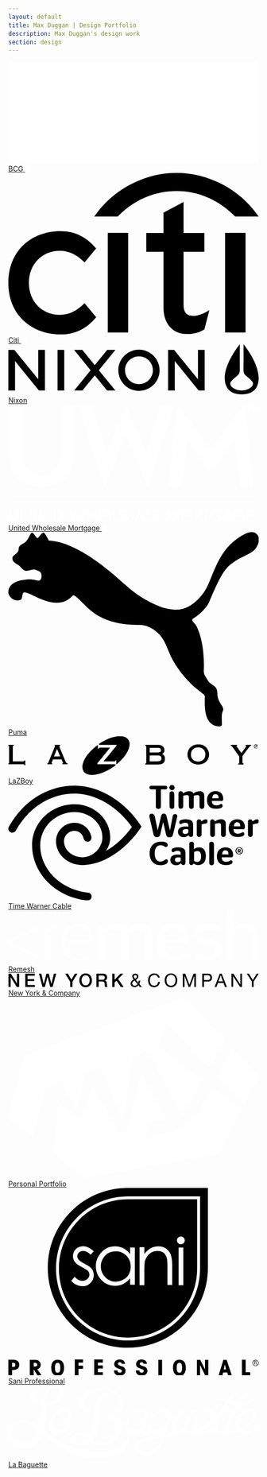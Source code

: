 ```yaml
---
layout: default
title: Max Duggan | Design Portfolio
description: Max Duggan's design work
section: design
---
```

<div class="tile double">
	<a href="/bcg" style="background-image: url(../bcg/bcg-thumb.jpg); background-position-y: top;">
		<img class="tile-logo" src="/bcg/bcg-logo.png" alt="BCG Logo">
		<span class="title">BCG</span>
		<img class="lock" src="/images/lock.svg" alt="This project is locked">
	</a>
</div><!-- End Tile -->

<div class="tile">
	<a href="/citi" style="background-image: url(../citi/citi-thumb.jpg);">
		<svg xmlns="http://www.w3.org/2000/svg" viewBox="0 0 296 191"><path class="tile-logo" d="M90.1 154l-0.5 0.5c-8.5 8.7-18.4 13.3-28.6 13.3 -21.2 0-36.7-15.9-36.7-37.9C24.3 108 39.8 92 61 92c10.2 0 20.1 4.6 28.6 13.3l0.5 0.5 13.7-16.5 -0.4-0.4c-11.4-13.4-25-20-41.8-20 -16.8 0-32.2 5.7-43.3 15.9C6.4 95.9 0 111.5 0 129.9c0 18.5 6.4 34.1 18.4 45.1C29.5 185.3 44.9 191 61.7 191c16.8 0 30.4-6.5 41.8-20l0.4-0.4L90.1 154zM117.6 188.7h24.1V70.9h-24.1V188.7zM236.3 163.1c-6.4 3.9-12.4 5.9-17.8 5.9 -7.8 0-11.3-4.1-11.3-13.3V93.2h24.6V71h-24.6V34.3L183.5 47v24h-20.4v22.2h20.4v66.5c0 18.1 10.7 30.5 26.8 30.8 10.9 0.2 17.4-3 21.4-5.4l0.2-0.2 5.8-22.7L236.3 163.1 236.3 163.1zM256.3 188.7h24.2V70.9h-24.2V188.7zM294.9 50c-22.1-31.3-58.8-50-96.1-50 -37.3 0-74 18.7-96.1 50l-1.1 1.6h27.8l0.3-0.3c18.9-19.5 43.7-29.9 69.1-29.9 25.4 0 50.1 10.3 69.1 29.9l0.3 0.3H296L294.9 50 294.9 50z"/></svg>
		<span class="title" lang="en">Citi</span>
		<img class="lock" src="/images/lock.svg" alt="This project is locked">
	</a>
</div><!-- End Tile -->

<div class="tile">
	<a href="/nixon" style="background-image: url(../nixon/nixon-thumb.jpg);">
		<svg xmlns="http://www.w3.org/2000/svg" viewBox="0 0 325 65"><path class="tile-logo" d="M128.3 7.3l-16.1 19.8L96.1 7.3H85.4l21.4 26.4L85.5 60h10.6l16.1-19.7 16 19.7H139l-21.5-26.3 21.5-26.4H128.3zM63.9 60h8.7V7.3h-8.7V60zM38.9 45.4L7.8 7.3 0 7.3V60l8.7 0V21.8l31 38.2h7.8V7.3h-8.7V45.4zM246.3 45.4L215.2 7.3l-7.8 0V60l8.7 0V21.8l31 38.2h7.8V7.3h-8.7V45.4zM169.6 7c-14.8 0-26.8 12-26.8 26.7 0 14.7 12 26.7 26.8 26.7 14.8 0 26.8-12 26.8-26.7C196.4 19 184.3 7 169.6 7zM169.6 51.7c-10 0-18.1-8.1-18.1-18 0-9.9 8.1-18 18.1-18 10 0 18.1 8.1 18.1 18C187.7 43.6 179.6 51.7 169.6 51.7zM305.4 0c0 5.1 0 26.4-0.1 33.3 0 3.8 1.2 5.7 3.3 7.5 4.2 3.5 6.3 5.2 8.1 7.6 3.8 5.1-4.2 11.5-13.8 11.5 -9.5 0-17.6-6.4-13.8-11.5 1.8-2.4 3.9-4.1 8.1-7.6 2.1-1.7 3.3-3.7 3.3-7.5 -0.1-7 0-28.2 0-33.3 0 0-29 34.9-16.4 56.4 3.2 5.1 9.5 8.6 18.9 8.6 9.4 0 15.7-3.5 18.9-8.6C334.4 34.9 305.4 0 305.4 0"/></svg>
		<span class="title">Nixon</span>
	</a>
</div><!-- End Tile -->

<div class="tile">
	<a href="/uwm" style="background-image: url(../uwm/uwm-thumb.jpg);">
		<svg xmlns="http://www.w3.org/2000/svg" width="1102" height="519" viewBox="0 0 1102 519"><title>  1 Atoms&#x2F;UWM Logo</title><desc>  Created with Sketch.</desc><g fill="none"><g fill="#FFF"><path d="M11 462.3L11 495.6C11 500 11.5 503.2 12.5 505.1 13.5 507.1 15.1 508.6 17.3 509.8 19.6 511 21.9 511.6 24.3 511.6 26.5 511.6 28.6 511.1 30.6 510.1 32.6 509.1 34 508 35 506.8 35.9 505.5 36.5 504.1 36.9 502.6 37.3 501 37.5 498.6 37.5 495.4L37.5 462.3 43.5 462.3 43.5 496.7C43.5 500.2 43.1 503.1 42.4 505.3 41.7 507.4 40.4 509.5 38.5 511.3 36.6 513.2 34.5 514.7 32 515.7 29.6 516.7 27 517.2 24.3 517.2 20.9 517.2 17.7 516.4 14.7 514.8 11.7 513.2 9.4 511 7.6 508.4 5.9 505.7 5 501.8 5 496.6L5 462.3 11 462.3ZM54.5 460L96.6 504.1 96.6 462.3 102.6 462.3 102.6 518.7 60.5 474.7 60.5 516.2 54.5 516.2 54.5 460ZM113.8 516.2L113.8 462.3 119.9 462.3 119.9 516.2 113.8 516.2ZM157.7 462.3L157.7 467.9 144.6 467.9 144.6 516.2 138.6 516.2 138.6 467.9 125.5 467.9 125.5 462.3 157.7 462.3ZM191.4 462.3L191.4 467.9 169.4 467.9 169.4 483.9 190.7 483.9 190.7 489.5 169.4 489.5 169.4 510.7 191.4 510.7 191.4 516.2 163.4 516.2 163.4 462.3 191.4 462.3ZM304.4 459.5L321.8 502.7 336 462.3 342.5 462.3 321.8 519 304.4 475.6 286.9 519 266.2 462.3 272.7 462.3 286.9 502.7 304.4 459.5ZM354.1 462.3L354.1 484.2 381.7 484.2 381.7 462.3 387.7 462.3 387.7 516.2 381.7 516.2 381.7 489.8 354.1 489.8 354.1 516.2 348.1 516.2 348.1 462.3 354.1 462.3ZM466.5 462.3L466.5 510.7 481.3 510.7 481.3 516.2 460.4 516.2 460.4 462.3 466.5 462.3ZM514.9 462.3L514.9 467.9 492.9 467.9 492.9 483.9 514.2 483.9 514.2 489.5 492.9 489.5 492.9 510.7 514.9 510.7 514.9 516.2 486.9 516.2 486.9 462.3 514.9 462.3ZM547 472.8C545.8 470.7 544.5 469.2 543 468.3 541.6 467.4 539.8 466.9 537.8 466.9 535.1 466.9 533 467.7 531.3 469.4 529.6 471 528.7 473 528.7 475.3 528.7 477.1 529.4 478.7 530.8 480 532.3 481.3 534 482.3 536 483.3 538 484.2 539.8 484.9 541.4 485.6 543 486.3 544.9 487.3 547.1 488.6 549.2 490 550.8 491.6 552 493.6 553.1 495.6 553.7 497.9 553.7 500.5 553.7 503.5 553 506.2 551.5 508.8 550 511.4 548 513.4 545.3 514.9 542.7 516.4 539.8 517.2 536.7 517.2 532.5 517.2 528.9 515.9 525.8 513.4 522.8 510.9 520.8 507.5 519.9 503.2L525.8 501.6C526.3 504.5 527.5 506.9 529.5 508.8 531.5 510.7 533.8 511.6 536.6 511.6 539.6 511.6 542.2 510.6 544.4 508.5 546.6 506.5 547.7 504 547.7 501.1 547.7 498.5 546.9 496.4 545.2 494.7 543.5 493.1 540.5 491.4 536 489.6 531.6 487.9 528.3 485.9 526 483.7 523.8 481.5 522.7 478.6 522.7 475.1 522.7 471.1 524.2 467.8 527.2 465.2 530.1 462.6 533.7 461.3 537.8 461.3 540.9 461.3 543.6 462.1 545.9 463.5 548.3 464.9 550.2 467 551.8 469.7L547 472.8ZM616.5 462.3L616.5 510.7 631.4 510.7 631.4 516.2 610.5 516.2 610.5 462.3 616.5 462.3ZM664.9 462.3L664.9 467.9 642.9 467.9 642.9 483.9 664.3 483.9 664.3 489.5 642.9 489.5 642.9 510.7 664.9 510.7 664.9 516.2 636.9 516.2 636.9 462.3 664.9 462.3ZM704.2 459.2L723.8 504.5 743.5 459.2 754.4 516.2 748.3 516.2 741.3 479.7 741.2 479.7 723.8 518.5 706.5 479.7 706.3 479.7 699.4 516.2 693.2 516.2 704.2 459.2ZM886.9 462.3L886.9 467.9 873.7 467.9 873.7 516.2 867.7 516.2 867.7 467.9 854.7 467.9 854.7 462.3 886.9 462.3ZM933.1 477.1C930.8 473.9 928.2 471.3 925.1 469.6 922.1 467.8 918.5 466.9 914.6 466.9 910.7 466.9 907 468 903.6 470 900.2 472.1 897.5 474.8 895.5 478.3 893.5 481.7 892.6 485.5 892.6 489.5 892.6 493.5 893.6 497.2 895.7 500.6 897.8 504.1 900.6 506.8 903.9 508.7 907.3 510.6 910.7 511.6 914.2 511.6 917.4 511.6 920.5 510.9 923.5 509.4 926.4 507.9 928.8 505.9 930.7 503.3 932.5 500.7 933.4 497.9 933.4 494.7L917.4 494.7 917.4 489.1 939.8 489.1 939.8 492.2C939.8 495.7 939.3 499 938.1 502 936.9 505 935 507.7 932.6 509.9 930.1 512.2 927.3 514 924.1 515.3 921 516.5 917.7 517.2 914.3 517.2 909.4 517.2 904.8 515.9 900.5 513.5 896.2 511 892.8 507.6 890.3 503.3 887.8 498.9 886.5 494.3 886.5 489.4 886.5 484.4 887.8 479.7 890.4 475.4 892.9 471 896.4 467.6 900.7 465.1 905.1 462.6 909.7 461.3 914.7 461.3 919.4 461.3 923.6 462.4 927.4 464.4 931.2 466.4 934.6 469.2 937.5 473L933.1 477.1ZM1036.2 477.1C1033.9 473.9 1031.3 471.3 1028.2 469.6 1025.2 467.8 1021.7 466.9 1017.7 466.9 1013.8 466.9 1010.1 468 1006.7 470 1003.3 472.1 1000.6 474.8 998.6 478.3 996.6 481.7 995.7 485.5 995.7 489.5 995.7 493.5 996.7 497.2 998.8 500.6 1001 504.1 1003.7 506.8 1007 508.7 1010.4 510.6 1013.8 511.6 1017.3 511.6 1020.5 511.6 1023.6 510.9 1026.6 509.4 1029.5 507.9 1031.9 505.9 1033.8 503.3 1035.6 500.7 1036.5 497.9 1036.5 494.7L1020.5 494.7 1020.5 489.1 1043 489.1 1043 492.2C1043 495.7 1042.4 499 1041.2 502 1040 505 1038.1 507.7 1035.7 509.9 1033.2 512.2 1030.4 514 1027.2 515.3 1024.1 516.5 1020.8 517.2 1017.4 517.2 1012.5 517.2 1007.9 515.9 1003.6 513.5 999.3 511 995.9 507.6 993.4 503.3 990.9 498.9 989.6 494.3 989.6 489.4 989.6 484.4 990.9 479.7 993.5 475.4 996 471 999.5 467.6 1003.8 465.1 1008.2 462.6 1012.8 461.3 1017.8 461.3 1022.5 461.3 1026.7 462.4 1030.5 464.4 1034.3 466.4 1037.7 469.2 1040.6 473L1036.2 477.1ZM1079.2 462.3L1079.2 467.9 1057.2 467.9 1057.2 483.9 1078.6 483.9 1078.6 489.5 1057.2 489.5 1057.2 510.7 1079.2 510.7 1079.2 516.2 1051.2 516.2 1051.2 462.3 1079.2 462.3ZM396.1 489.3C396.1 484.4 397.3 479.7 399.8 475.5 402.3 471.2 405.8 467.7 410.1 465.2 414.4 462.6 419.1 461.3 424.2 461.3 429.2 461.3 433.9 462.6 438.2 465.1 442.5 467.5 446 471 448.5 475.3 451.1 479.6 452.3 484.3 452.3 489.3 452.3 494.3 451.1 498.9 448.6 503.2 446.1 507.5 442.7 510.9 438.3 513.4 434 515.9 429.3 517.2 424.2 517.2 419.2 517.2 414.5 515.9 410.2 513.5 405.8 511 402.4 507.6 399.9 503.2 397.3 498.9 396.1 494.3 396.1 489.3ZM424.1 466.9C420.1 466.9 416.4 468 413 470 409.6 472.1 407 474.8 405 478.2 403.1 481.6 402.1 485.3 402.1 489.3 402.1 493.2 403.1 496.9 405.1 500.4 407.1 503.8 409.8 506.5 413.2 508.6 416.6 510.6 420.3 511.6 424.2 511.6 428.2 511.6 431.9 510.6 435.3 508.5 438.8 506.5 441.5 503.7 443.4 500.3 445.4 496.9 446.3 493.2 446.3 489.3 446.3 485.3 445.3 481.5 443.3 478.1 441.4 474.6 438.7 471.9 435.3 469.9 431.8 467.9 428.1 466.9 424.1 466.9ZM211.5 462.3C216.5 462.3 220.8 463 224.3 464.5 227.9 466 230.9 468.1 233.3 470.6 235.7 473.2 237.4 476 238.6 479.2 239.7 482.4 240.3 485.9 240.3 489.5 240.3 494.1 239.2 498.4 237.1 502.4 235 506.4 231.9 509.7 227.7 512.3 223.5 514.9 218.1 516.2 211.5 516.2L200.1 516.2 200.1 462.3 211.5 462.3ZM211.9 510.7C215.2 510.7 218.2 510.2 220.8 509.2 223.5 508.2 225.9 506.8 227.9 504.8 230 502.8 231.5 500.5 232.6 497.8 233.7 495.1 234.3 492.2 234.3 489.3 234.3 485.4 233.4 481.8 231.7 478.6 229.9 475.5 227.5 472.9 224.2 470.9 221 468.9 216.7 467.9 211.2 467.9L206.2 467.9 206.2 510.7 211.9 510.7ZM580.7 459.7L605 516.2 598.3 516.2 591.9 500.9 568.9 500.9 562.4 516.2 555.8 516.2 580.7 459.7ZM571.3 495.4L589.6 495.4 580.5 473.7 571.3 495.4ZM758 489.3C758 484.4 759.2 479.7 761.7 475.5 764.2 471.2 767.7 467.7 772 465.2 776.3 462.6 781.1 461.3 786.1 461.3 791.1 461.3 795.8 462.6 800.1 465.1 804.4 467.5 807.8 471 810.4 475.3 813 479.6 814.2 484.3 814.2 489.3 814.2 494.3 813 498.9 810.5 503.2 808 507.5 804.6 510.9 800.2 513.4 795.9 515.9 791.2 517.2 786.1 517.2 781.1 517.2 776.4 515.9 772.1 513.5 767.7 511 764.3 507.6 761.8 503.2 759.2 498.9 758 494.3 758 489.3ZM786 466.9C782 466.9 778.3 468 774.9 470 771.5 472.1 768.9 474.8 766.9 478.2 765 481.6 764 485.3 764 489.3 764 493.2 765 496.9 767 500.4 769 503.8 771.7 506.5 775.1 508.6 778.5 510.6 782.2 511.6 786.1 511.6 790.1 511.6 793.8 510.6 797.2 508.5 800.7 506.5 803.4 503.7 805.3 500.3 807.3 496.9 808.2 493.2 808.2 489.3 808.2 485.3 807.2 481.5 805.2 478.1 803.3 474.6 800.6 471.9 797.2 469.9 793.8 467.9 790 466.9 786 466.9ZM830.6 462.3C843.5 462.3 849.9 467.2 849.9 477.2 849.9 481.3 848.7 484.7 846.3 487.4 843.9 490.1 840.6 491.7 836.4 492.1L853.5 516.2 846.2 516.2 829.9 492.6 828.3 492.6 828.3 516.2 822.3 516.2 822.3 462.3 830.6 462.3ZM828.3 487.3L831 487.3C835.2 487.3 838.5 486.5 840.6 484.9 842.8 483.3 843.9 480.9 843.9 477.6 843.9 474 842.8 471.5 840.7 470.1 838.6 468.6 835.5 467.9 831.5 467.9L828.3 467.9 828.3 487.3ZM965.4 459.7L989.7 516.2 983 516.2 976.6 500.9 953.6 500.9 947.1 516.2 940.5 516.2 965.4 459.7ZM956 495.4L974.3 495.4 965.3 473.7 956 495.4ZM5 409.7L5 406.2 1079.2 406.2 1079.2 409.7 5 409.7ZM5 6.1L62 6.1 62 213.3C62 245.3 69.4 269.3 84.2 285.4 99 301.5 117 309.6 146.5 309.6 175.8 309.6 193.7 301.5 208.5 285.4 223.3 269.3 230.7 245.3 230.7 213.3L230.7 6.1 288.5 6.1 288.5 218.6C288.5 266.6 276.3 302.6 252.1 326.4 227.8 350.3 195.3 362.2 146.5 362.2 97.6 362.2 65.3 350.3 41.2 326.6 17 302.8 5 266.8 5 218.6L5 6.1ZM310.4 6.1L367.4 6.1 431.6 214.8 518 6.1 607.7 215.2 669.8 6.1 727.3 6.1 616 365.9 517.5 135.6 421.2 365.9 310.4 6.1ZM998 151.2L888.9 300.1 786.6 151.2 762.3 361.3 705.2 361.3 745.9 0 888.9 201.4 1038.5 0 1079.2 361.3 1021.8 361.3 998 151.2ZM1077.9 3.9L1084.5 20.2 1091.3 3.9 1097 3.9 1097 26.9 1093.5 26.9 1093.5 7.4 1093.4 7.4 1085.5 26.9 1083.4 26.9 1075.8 7.4 1075.6 7.4 1075.6 26.9 1072.2 26.9 1072.2 3.9 1077.9 3.9ZM1067.9 3.9L1067.9 7.4 1060.4 7.4 1060.4 26.9 1056.9 26.9 1056.9 7.4 1049.4 7.4 1049.4 3.9 1067.9 3.9Z"/></g></g></svg>
		<span class="title">United Wholesale Mortgage</span>
		<img class="lock" src="/images/lock.svg" alt="This project is locked">
	</a>
</div><!-- End Tile -->

<div class="tile">
	<a href="/puma" style="background-image: url(../puma/puma-thumb.jpg); background-position-y: top;">
		<svg xmlns="http://www.w3.org/2000/svg" viewBox="0 0 283.5 220"><path class="tile-logo" d="M26.7 0.7c-1.7 0-3.4 6.7-6.8 10 -2.8 2.8-5.7 2.8-7.4 5.6 -1.1 1.1-0.6 3.3-1.1 5 -1.7 3.9-6.8 4.5-6.8 8.4 0 4.5 4 5.6 7.9 8.4 2.8 2.8 3.4 4.5 6.8 5.6 2.8 1.1 7.4-2.2 11.3-1.1 2.8 1.1 6.2 1.7 6.8 5 0.6 3.3 0 7.8-4 7.3 -1.1 0-6.8-2.2-14.2-1.1C10.8 54.8 1.2 57.6 0 67.1c-0.6 5.6 6.2 11.7 12.5 10 4.5-0.6 2.3-6.1 4.5-8.4C20.4 65.4 38 80 54.5 80c6.8 0 11.9-1.7 17.6-7.3 0.6-0.6 1.1-1.1 1.7-1.1 0.6 0 1.7 0.6 2.3 1.1 13.6 10.6 23.2 32.4 72.6 32.4 6.8 0 14.7 3.3 21 9.5 5.7 5 9.1 13.4 12.5 21.8 5.1 12.3 13.6 24.6 27.2 37.9 0.6 0.6 11.9 9.5 12.5 10 0 0 1.1 2.2 0.6 2.8 0 8.4-1.7 31.8 15.9 32.9 4.5 0 3.4-2.8 3.4-5 0-3.9-0.6-8.4 1.1-12.3 2.8-5.6-6.2-8.4-6.2-20.6 0-9.5-7.4-7.8-11.3-15.1 -2.3-3.9-4.5-6.1-4-11.2 1.1-28.5-6.2-46.9-9.6-51.3 -2.8-3.3-5.1-5-2.3-6.7 14.7-9.5 18.1-19 18.1-19 7.9-18.4 14.7-35.2 24.4-42.4 2.3-1.7 6.8-5 10.2-6.7 9.1-4.5 13.6-6.7 16.4-9.5 4-3.9 7.4-12.3 3.4-17.3 -5.1-6.1-13.6-1.1-17.6 1.1C237 20.2 233 48.1 223.9 64.3c-7.4 12.8-19.3 22.3-30.6 23.4 -7.9 0.6-17-1.1-25.5-5 -21.5-9.5-32.9-21.2-35.7-23.4 -5.7-4.5-49.9-48-86.2-49.7 0 0-4.5-8.9-5.7-8.9 -2.8-0.6-5.1 5.6-7.4 6.1C31.8 6.8 28.4 0.2 26.7 0.7"/></svg>
		<span class="title">Puma</span>
	</a>
</div><!-- End Tile -->

<div class="tile double">
	<a href="/lazboy" style="background-image: url(../lazboy/lazboy-thumb.jpg);">
	<svg xmlns="http://www.w3.org/2000/svg" viewBox="0 0 102 15.7"><path class="tile-logo" d="M100.3 4.1c0-0.4 0.3-0.8 0.8-0.8 0.4 0 0.8 0.3 0.8 0.8 0 0.4-0.3 0.8-0.8 0.8C100.6 4.8 100.3 4.5 100.3 4.1zM101 5c0.5 0 0.9-0.4 0.9-0.9 0-0.5-0.4-0.9-0.9-0.9 -0.5 0-0.9 0.4-0.9 0.9C100.1 4.6 100.5 5 101 5zM100.8 4.1h0.2l0.3 0.5h0.2l-0.3-0.5c0.2 0 0.3-0.1 0.3-0.3 0-0.2-0.1-0.3-0.4-0.3h-0.4v1.1h0.2V4.1zM100.8 4V3.7h0.2c0.1 0 0.2 0 0.2 0.2 0 0.2-0.1 0.2-0.3 0.2H100.8zM6.5 9.9c-0.1 0.2-0.2 0.3-0.3 0.3 0 0-4.2 0-4.4 0 0-0.2 0-6 0-6 0-0.2 0-0.2 0.3-0.3l0.1 0V3.5H2 0v0.4l0.1 0C0.3 3.9 0.3 4 0.3 4.2v6.6c0 0.2 0 0.2-0.3 0.3L0 11v0.4h6.2c0.2 0 0.2 0 0.3 0.3l0 0.1h0.4V9.8L6.5 9.9 6.5 9.9zM23.3 10.2L23.3 10.2c0 0-2.5-5.9-2.5-5.9C20.8 4 20.8 4 20.8 4c0-0.1 0-0.1 0.2-0.1l0.1 0V3.5h-0.1 -2.1v0.4l0.1 0C19 3.9 19 3.9 19 4c0 0 0 0.1-0.1 0.3l-2.5 6.1C16.2 10.9 16.2 11 16 11l-0.1 0v0.4h2V11l-0.1 0c-0.2 0-0.2-0.1-0.2-0.1 0-0.1 0-0.1 0.1-0.3 0 0 0.4-1 0.5-1.2 0.1 0 3.4 0 3.5 0 0 0.1 0.5 1.2 0.5 1.2 0.1 0.2 0.1 0.3 0.1 0.3 0 0 0 0.1-0.2 0.1l-0.1 0 0 0.4h2.1V11L24 11C23.7 10.9 23.7 10.9 23.3 10.2zM21.1 8.2c-0.3 0-2.2 0-2.5 0 0.1-0.2 1.1-2.7 1.2-3.1C20 5.5 21 7.9 21.1 8.2zM43.7 11.8L43.7 11.8c-0.2 0.2-0.5 0.4-0.8 0.6 -5 3.5-10.5 4.4-12.2 1.9 -1.7-2.5 0.9-7.3 5.8-10.8V5h0.4l0-0.1c0.1-0.2 0.2-0.3 0.3-0.3 0 0 3.8 0 4.2 0C41.2 5 36.3 11 36.3 11v0.4h7.1C43.6 11.4 43.6 11.5 43.7 11.8L43.7 11.8zM48.9 1.4c-1.7-2.5-7-1.7-12 1.7l0 0C37 3.4 37 3.5 37.2 3.5h6.9v0.3c0 0-5 6.1-5.3 6.4 0.4 0 4.5 0 4.5 0 0.2 0 0.3 0 0.3-0.3l0-0.1h0.4v1.7C48.3 8.1 50.5 3.7 48.9 1.4zM62.6 7.2c0.7-0.3 1-0.8 1-1.6 0-0.7-0.3-1.3-0.8-1.6 -0.5-0.4-1.1-0.5-2.2-0.5h-4.7 -0.1v0.4l0.1 0c0.2 0.1 0.3 0.1 0.3 0.3v6.6c0 0.1 0 0.2-0.3 0.3l-0.1 0v0.4h4.9c1.1 0 1.7-0.1 2.3-0.5 0.6-0.4 0.8-1 0.8-1.8C63.9 8.2 63.4 7.5 62.6 7.2zM57.6 7.8c0.2 0 3 0 3 0 1.3 0 1.8 0.3 1.8 1.2 0 0.8-0.5 1.2-1.8 1.2 0 0-2.8 0-3 0C57.6 10 57.6 8 57.6 7.8zM61.8 6.4c-0.3 0.2-0.6 0.2-1.2 0.2 0 0-2.8 0-3 0 0-0.2 0-1.8 0-1.9 0.2 0 3 0 3 0 0.7 0 1 0 1.2 0.2 0.2 0.1 0.4 0.4 0.4 0.8C62.2 6 62.1 6.3 61.8 6.4zM80.3 4.2L80.3 4.2c-0.8-0.6-1.7-0.9-2.8-0.9 -1.2 0-2.1 0.3-3 0.9 -0.9 0.7-1.5 2-1.5 3.2 0 1.3 0.6 2.4 1.5 3.2 0.8 0.6 1.7 0.9 2.9 0.9 1.2 0 2.1-0.3 2.9-0.9 1-0.8 1.5-2 1.5-3.2C81.8 6.2 81.2 5 80.3 4.2zM77.4 10.3c-1.8 0-3-1.1-3-2.9 0-1.7 1.2-2.9 2.9-2.9 1 0 1.7 0.3 2.3 0.9 0.5 0.5 0.7 1.2 0.7 2C80.3 9.1 79.1 10.3 77.4 10.3zM99 3.5h-2.3v0.4l0.1 0C97 3.9 97 3.9 97 3.9c0 0.1-0.1 0.2-0.2 0.4 0 0-1.4 2-1.8 2.5 -0.2-0.2-1.8-2.5-1.8-2.5C93 4.2 92.9 4.1 92.9 4c0-0.1 0-0.1 0.2-0.1l0.1 0V3.5h-2.5v0.4l0.1 0C91 3.9 91 3.9 91.6 4.7c0 0 2.3 3.2 2.5 3.5 0 0.1 0 2.6 0 2.6 0 0.2 0 0.2-0.3 0.3l-0.1 0v0.4h2.1V11l-0.1 0c-0.2-0.1-0.3-0.1-0.3-0.3 0 0 0-2.5 0-2.6 0-0.1 2.6-3.5 2.6-3.5 0.6-0.7 0.7-0.8 0.9-0.8l0.1 0V3.5H99z"/></svg>
		<span class="title">LaZBoy</span>
	</a>
</div>

<div class="tile">
	<a href="/twc" style="background-image: url(../twc/twc-thumb.jpg);">
	<svg viewBox="0 0 157 72.4"><path class="tile-logo" d="M0.3 26.2C8.9 10.7 24.1 0.4 41.5 0.4c16.2 0 32.4 10.5 42 25.7 -9.5 14.6-24.2 24.1-37 24.1 -9.2 0-16.6-6.7-16.6-14.9 0-6.4 5.2-11.6 11.6-11.6 5.3 0 9.7 3.9 10.6 8.9 0.2 1.4-0.7 2.6-2 2.9 -1.4 0.2-2.6-0.7-2.9-2 -0.5-2.7-2.9-4.8-5.7-4.8 -3.7 0-6.6 3-6.6 6.6 0 5.5 5.2 10 11.6 10 6.5 0 12.5-5.7 12.5-12.5 0-8.7-7.8-15.8-17.4-15.8 -11.9 0-21.6 9.3-21.6 20.8 0 15.3 13.1 27.9 30 29.7 1.4 0.1 2.4 1.4 2.2 2.7 -0.1 1.3-1.2 2.2-2.5 2.2 -0.1 0-0.2 0-0.3 0 -19.4-2-34.5-16.7-34.5-34.6 0-14.2 11.9-25.7 26.6-25.7 12.4 0 22.4 9.3 22.4 20.8 0 3.1-1 5.9-2.6 8.4 5.9-3.4 11.6-8.6 16.2-15C68.7 13.8 55 5.4 41.5 5.4 26 5.4 12.4 14.7 4.7 28.6c-0.7 1.2-2.2 1.6-3.4 1C0.5 29.1 0 28.3 0 27.4 0 27 0.1 26.6 0.3 26.2zM98.6 2.7c0.7 0 1.1-0.4 1.1-1.1v0c0-0.7-0.4-1.1-1.1-1.1h-9c-0.7 0-1.1 0.4-1.1 1.1v0c0 0.7 0.4 1.1 1.1 1.1h2.9v10.7c0 1.1 0.7 1.6 1.6 1.6h0c0.9 0 1.6-0.5 1.6-1.6V2.7H98.6zM104.3 1.6c0-0.9-0.7-1.6-1.6-1.6 -0.9 0-1.7 0.7-1.7 1.6 0 0.9 0.7 1.6 1.7 1.6C103.6 3.2 104.3 2.5 104.3 1.6zM104.1 6.1c0-1.5-0.5-2.1-1.5-2.1h-0.1c-1 0-1.4 0.5-1.4 1.5v8c0 1 0.6 1.5 1.5 1.5h0c0.9 0 1.5-0.5 1.5-1.5V6.1zM112 6.3c0.9 0 1.3 0.4 1.3 1.4v5.8c0 1 0.6 1.5 1.5 1.5h0c0.9 0 1.5-0.5 1.5-1.5V6.8c0.6-0.2 1.4-0.5 2.3-0.5 0.9 0 1.3 0.4 1.3 1.4v5.8c0 1 0.6 1.5 1.5 1.5h0c0.9 0 1.5-0.5 1.5-1.5V6.9c0-2.3-1.3-3-2.8-3 -1.4 0-2.9 0.5-4 1.4 -0.5-1.1-1.5-1.4-2.6-1.4 -1.5 0-2.9 0.6-3.9 1.3 -0.2-0.9-0.7-1.3-1.4-1.3h-0.1c-1 0-1.4 0.5-1.4 1.5v8c0 1 0.6 1.5 1.5 1.5h0c0.9 0 1.5-0.5 1.5-1.5V6.8C110.3 6.6 111.1 6.3 112 6.3zM133.4 10.1c1 0 1.4-0.5 1.4-1.4 0-2.8-1.5-4.9-4.9-4.9 -3 0-5.3 2.1-5.3 5.6 0 3.4 1.9 5.5 5.5 5.5 1.5 0 2.6-0.2 3.4-0.6 0.6-0.3 0.9-0.7 0.9-1.3v-0.1c0-0.7-0.4-1-0.9-1 -0.7 0-1.1 0.9-3 0.9 -1.7 0-2.7-0.6-2.9-2.8H133.4zM130 5.8c1.2 0 1.8 0.6 1.9 2.5h-4C128 6.3 128.9 5.8 130 5.8zM101.4 28.5L101.4 28.5l-2.2-9c-0.3-1.1-0.8-1.6-1.7-1.6h0c-0.9 0-1.4 0.5-1.7 1.6l-2.1 9h0l-1.9-9.1C91.4 18.5 90.8 18 90 18h-0.1c-1.2 0-1.7 0.9-1.4 2.1l2.5 10.7c0.3 1.4 1 1.9 2.1 1.9h0.1c1.1 0 1.8-0.5 2.1-1.8l1.8-7.7h0l1.8 7.7c0.3 1.4 1 1.9 2.2 1.9h0.1c1.1 0 1.8-0.5 2.1-1.8l2.6-11c0.2-1-0.2-1.8-1.3-1.8h-0.1c-0.7 0-1.2 0.4-1.4 1.3L101.4 28.5zM114.5 32.6L114.5 32.6c1 0 1.4-0.5 1.4-1.5V25c0-2.5-1.5-3.5-4.5-3.5 -1.3 0-2.3 0.2-3.1 0.5 -0.8 0.3-1.1 0.7-1.1 1.4v0.1c0 0.6 0.4 1 0.9 1 0.8 0 1.1-0.8 2.8-0.8 1.4 0 2 0.5 2 1.5v1c-0.7-0.2-1.3-0.2-2.2-0.2 -2.5 0-4.3 1.1-4.3 3.4 0 2.1 1.5 3.3 3.5 3.3 1.3 0 2.4-0.3 3.1-1.2C113.2 32.2 113.7 32.6 114.5 32.6zM111 30.7c-1 0-1.7-0.5-1.7-1.5 0-1.1 0.8-1.5 2-1.5 0.6 0 1.1 0 1.6 0.1v2.1C112.3 30.4 111.7 30.7 111 30.7zM119.7 21.6L119.7 21.6c-1.1 0-1.5 0.5-1.5 1.5v8c0 1 0.6 1.5 1.5 1.5h0c0.9 0 1.5-0.5 1.5-1.5v-6.4c0.6-0.2 1.3-0.4 2.4-0.5 0.9-0.1 1.3-0.5 1.3-1.4v-0.1c0-0.9-0.4-1.2-1.1-1.2 -0.8 0-2 0.7-2.7 1.4C121 22 120.5 21.6 119.7 21.6zM132.1 23.9c0.9 0 1.3 0.3 1.3 1.4v5.8c0 1 0.6 1.5 1.5 1.5h0c0.9 0 1.5-0.5 1.5-1.5v-6.6c0-2.4-1.3-3-2.9-3 -1.5 0-3 0.6-4 1.4 -0.2-1-0.7-1.3-1.4-1.3h-0.1c-1 0-1.4 0.5-1.4 1.5v8c0 1 0.6 1.5 1.5 1.5h0c0.9 0 1.5-0.5 1.5-1.5v-6.7C130.3 24.2 131.2 23.9 132.1 23.9zM147 27.8c1 0 1.4-0.5 1.4-1.4 0-2.8-1.5-4.9-4.9-4.9 -3 0-5.3 2.1-5.3 5.6 0 3.4 1.9 5.5 5.5 5.5 1.5 0 2.6-0.2 3.4-0.6 0.6-0.3 0.9-0.7 0.9-1.3v-0.1c0-0.7-0.4-1-0.9-1 -0.7 0-1.1 0.9-3 0.9 -1.7 0-2.7-0.6-2.9-2.8H147zM143.6 23.4c1.2 0 1.8 0.6 1.9 2.5h-4C141.6 23.9 142.5 23.4 143.6 23.4zM151.8 21.6L151.8 21.6c-1.1 0-1.5 0.5-1.5 1.5v8c0 1 0.6 1.5 1.5 1.5h0c0.9 0 1.5-0.5 1.5-1.5v-6.4c0.6-0.2 1.3-0.4 2.4-0.5 0.9-0.1 1.3-0.5 1.3-1.4v-0.1c0-0.9-0.4-1.2-1.1-1.2 -0.8 0-2 0.7-2.7 1.4C153 22 152.5 21.6 151.8 21.6zM98.7 49.6c1-0.5 1.4-1.1 1.4-1.8v-0.1c0-0.7-0.4-1.1-1.1-1.1 -1 0-1.2 1.4-3.5 1.4 -2.5 0-3.7-1.7-3.7-5.2 0-3.2 1.4-5 3.8-5 1.8 0 2.4 1.1 3.3 1.1 0.6 0 1.1-0.5 1.1-1.2v-0.1c0-0.7-0.4-1.2-1.2-1.6 -0.8-0.4-1.8-0.5-3.1-0.5 -4.2 0-7.1 2.8-7.1 7.4 0 4.6 2.7 7.4 6.9 7.4C96.6 50.3 97.9 50 98.7 49.6zM109.7 50.2L109.7 50.2c1 0 1.4-0.5 1.4-1.5v-6.1c0-2.5-1.5-3.5-4.5-3.5 -1.3 0-2.3 0.2-3.1 0.5 -0.8 0.3-1.1 0.7-1.1 1.4v0.1c0 0.6 0.4 1 0.9 1 0.8 0 1.1-0.8 2.8-0.8 1.4 0 2 0.5 2 1.5v1c-0.7-0.2-1.3-0.2-2.2-0.2 -2.5 0-4.3 1.1-4.3 3.4 0 2.1 1.5 3.3 3.5 3.3 1.3 0 2.4-0.3 3.1-1.2C108.5 49.8 109 50.2 109.7 50.2zM106.2 48.4c-1 0-1.7-0.5-1.7-1.5 0-1.1 0.8-1.5 2-1.5 0.6 0 1.1 0 1.6 0.1v2.1C107.6 48 107 48.4 106.2 48.4zM115 35.6L115 35.6c-1.1 0-1.5 0.5-1.5 1.5v11.6c0 1.1 0.5 1.5 1.3 1.5h0.1c0.5 0 1-0.4 1.3-1 0.7 0.6 1.7 1 3.1 1 2.3 0 4.6-1.5 4.6-5.7 0-4.1-2.1-5.4-4.2-5.4 -1.4 0-2.5 0.5-3.3 1.2v-2.6C116.5 36.2 116.1 35.6 115 35.6zM118.5 41.4c1.3 0 2.4 0.6 2.4 3.4 0 2.8-1.2 3.4-2.4 3.4 -0.9 0-1.4-0.2-2-0.6V42C117.1 41.7 117.9 41.4 118.5 41.4zM127.5 35.6L127.5 35.6c-1.1 0-1.5 0.5-1.5 1.5v11.7c0 1 0.6 1.5 1.5 1.5h0c0.9 0 1.5-0.5 1.5-1.5v-11C129 36.2 128.5 35.6 127.5 35.6zM139.6 45.4c1 0 1.4-0.5 1.4-1.4 0-2.8-1.5-4.9-4.9-4.9 -3 0-5.3 2.1-5.3 5.6 0 3.4 1.9 5.5 5.5 5.5 1.5 0 2.6-0.2 3.4-0.6 0.6-0.3 0.9-0.7 0.9-1.3v-0.1c0-0.7-0.4-1-0.9-1 -0.7 0-1.1 0.9-3 0.9 -1.7 0-2.7-0.6-2.9-2.8H139.6zM136.2 41c1.2 0 1.8 0.6 1.9 2.5h-4C134.3 41.5 135.1 41 136.2 41zM147.1 41.3c0-1.4-1-2.2-2.3-2.2 -1.3 0-2.3 0.9-2.3 2.2 0 1.4 1 2.2 2.3 2.2C146.1 43.6 147.1 42.7 147.1 41.3zM143 41.3c0-1.1 0.8-1.8 1.8-1.8 1 0 1.8 0.7 1.8 1.8 0 1.1-0.8 1.8-1.8 1.8C143.8 43.2 143 42.5 143 41.3zM145.4 41.5c0.2-0.1 0.4-0.3 0.4-0.6 0-0.5-0.3-0.7-0.9-0.7h-0.6c-0.2 0-0.4 0.1-0.4 0.4v1.7c0 0.2 0.1 0.3 0.3 0.3h0c0.2 0 0.3-0.1 0.3-0.3v-0.6h0.3l0.3 0.6c0.1 0.2 0.2 0.3 0.3 0.3h0c0.2 0 0.4-0.2 0.2-0.4L145.4 41.5zM144.5 40.5h0.3c0.3 0 0.4 0.1 0.4 0.3 0 0.2-0.1 0.3-0.4 0.3h-0.3V40.5z"/></svg>
		<span class="title">Time Warner Cable</span>
	</a>
</div>


<div class="tile double">
	<a href="/remesh" style="background-image: url(../remesh/remesh-thumb.jpg);">
	<svg xmlns="http://www.w3.org/2000/svg" version="1.1" x="0" y="0" viewBox="0 0 85 18" enable-background="new 0 0 228 260.6" xml:space="preserve"><path d="M12.597 16.927V4.723h.81l.163 1.9c.903-1.066 2.292-2.085 4.515-2.085l-.07.95c-1.921 0-3.38.995-4.4 2.385v9.054h-1.018zM27.37 9.494c0-2.57-1.226-4.029-3.635-4.029-2.385 0-4.075 1.25-4.33 4.446h7.966v-.417zm.904 6.762c-.58.278-2.154.88-4.284.88-3.844 0-5.65-2.362-5.65-6.206 0-4.006 1.806-6.415 5.372-6.415 3.196 0 4.7 2.038 4.7 4.933 0 .463-.045.926-.115 1.412h-8.938c0 3.821 1.783 5.326 4.562 5.326 2.593 0 4.307-.926 4.307-.926l.046.996zM46.52 16.927V8.916c0-1.806-1.087-2.595-2.361-2.595-1.574 0-2.825 1.136-3.357 1.992v8.614H38.6V8.916c0-1.83-1.065-2.618-2.338-2.618-1.575 0-2.848 1.159-3.381 1.969v8.66h-2.177V4.723h1.69l.255 1.692c.834-1.02 2.27-1.923 4.215-1.923 1.55 0 2.917.603 3.52 2.038.856-.995 2.292-2.014 4.399-2.014 2.154 0 3.914 1.204 3.914 4.053v8.358H46.52zM58.978 9.448c0-2.015-.95-3.219-2.895-3.219-1.852 0-3.195 1.065-3.427 3.474h6.322v-.255zm1.945 6.901c-.903.37-2.64.81-4.492.81-4.03 0-5.998-2.316-5.998-6.206 0-4.052 2.015-6.46 5.627-6.46 3.636 0 5.095 2.222 5.095 5.071 0 .555-.07 1.227-.162 1.783h-8.36c.116 2.871 1.505 3.983 4.03 3.983 2.083 0 3.866-.672 4.26-.788v1.807zM63.262 14.635c.093.093 2.2.695 4.006.695 2.038 0 2.964-.556 2.964-1.76 0-2.78-7.132-1.065-7.132-5.604 0-2.27 1.876-3.473 4.978-3.473 2.015 0 3.52.463 3.798.625l-.092 1.852c-.788-.37-2.27-.648-3.52-.648-2.107 0-3.08.556-3.08 1.644 0 2.524 7.179.88 7.179 5.604 0 2.5-1.97 3.566-4.91 3.566-2.176 0-4.237-.58-4.284-.602l.093-1.9z" fill="#fff"></path><g transform="translate(74 -.84)"><path d="M8.597 17.768V10.15c0-2.13-.95-3.01-2.478-3.01-1.76 0-3.08 1.134-3.751 2.014v8.614H.19V.841h2.177v4.932l-.023 1.25a6.005 6.005 0 0 1 4.168-1.69c2.5 0 4.26 1.528 4.26 4.562v7.873H8.598z" fill="#fff" mask="url(#logo-a)"></path></g><path fill="#fff" d="M0 11.324v-.95l10.05-4.955v.949l-9.077 4.47 9.077 4.446v.949z"></path></svg>
	<span class="title">Remesh</span>
	</a>
</div>


<div class="tile">
<a href="/nyandco" style="background-image: url(../nyandco/nyandco-thumb.jpg);">
		<svg viewBox="0 0 732.5 40.7" ><path class="tile-logo" d="M0.3 1.2h7.1l17.7 28.5h0.1V1.2h6.4v38.7h-7.1L6.9 11.4H6.7v28.4H0.3V1.2z"/><path class="tile-logo" d="M49.4 1.2h27.8V7H56.2v10.1h19.5v5.5H56.2V34h21.4v5.8H49.4V1.2z"/><path class="tile-logo" d="M89.6 1.2h6.9l7 29.6h0.1l7.8-29.6h6.9l7.6 29.6h0.1l7.2-29.6h6.9l-10.7 38.7h-6.9l-7.7-29.6h-0.1l-7.9 29.6h-7L89.6 1.2z"/><path class="tile-logo" d="M180.9 24.7L166.4 1.2h7.9l10.2 17.3 10.1-17.3h7.6l-14.5 23.5v15.2h-6.8V24.7z"/><path class="tile-logo" d="M226.2 5.8c8.3 0 11.8 7.3 11.8 14.7 0 7.4-3.5 14.7-11.8 14.7 -8.3 0-11.8-7.3-11.8-14.7C214.4 13.1 217.9 5.8 226.2 5.8zM226.2 0.3c-11.6 0-18.5 9.2-18.5 20.3 0 11 6.9 20.3 18.5 20.3 11.6 0 18.5-9.2 18.5-20.3C244.7 9.5 237.8 0.3 226.2 0.3z"/><path class="tile-logo" d="M264.4 6.7h11c3.5 0 6.7 1 6.7 5.9 0 4.1-2.3 6.2-6.6 6.2h-11.1V6.7zM257.6 39.9h6.8V23.9h10c6.2 0 7.7 3.1 7.7 10.2 0 1.9 0 4 1 5.7h7.3c-1.5-1.6-2.1-5.7-2.1-10.2 0-6.1-3.4-7.9-5.7-8.2v-0.1c1.2-0.4 6.4-2.3 6.4-9.7 0-6.6-4.3-10.5-12.8-10.5h-18.5V39.9z"/><path class="tile-logo" d="M304.1 1.2h6.8v17.6l17.2-17.6h8.3L321 16.6l16.5 23.2h-8.4l-12.7-18.5 -5.5 5.5v13h-6.8V1.2z"/><path class="tile-logo" d="M380.7 34.9c-2.3 3.6-6.7 5.5-10.9 5.5 -10.4 0-12-7.4-12-10.5 0-6 4.1-9.1 9-11.7 -2.2-3.1-4.3-5.1-4.3-9.1 0-4.2 3.1-7.9 8.7-7.9 4.8 0 9.3 2.6 9.3 7.9 0 4.6-3.5 7.9-7.2 10l7 8.5c0.7-1.9 1.1-3.9 1.2-6h4.4c-0.4 4.5-1 6.1-2.6 9.5l7.5 8.7h-6L380.7 34.9zM369.3 21.1c-3.6 2.1-6.7 4.1-6.7 8.7 0 3.9 3.6 6.5 7.3 6.5 3.5 0 6.3-1.8 8.2-4.6L369.3 21.1zM376 9.3c0-2.2-1.7-4.1-4.4-4.1 -2.2 0-4.4 1.3-4.4 4.1 0 2.3 2.1 4.6 3.7 6.7C373.1 14.6 376 12.6 376 9.3z"/><path class="tile-logo" d="M438 12.8c-1.1-5.5-5.5-8.2-10.8-8.2 -9.2 0-13.1 7.6-13.1 15.6 0 8.8 3.9 16.1 13.1 16.1 6.8 0 10.6-4.8 11.1-11.1h5.1c-1 9.6-7 15.4-16.7 15.4 -12 0-17.8-8.9-17.8-20.1 0-11.2 6.4-20.3 18.3-20.3 8 0 14.7 4.3 15.9 12.5H438z"/><path class="tile-logo" d="M476 0.3c12.3 0 18.5 9.7 18.5 20.2s-6.2 20.2-18.5 20.2c-12.3 0-18.5-9.7-18.5-20.2S463.7 0.3 476 0.3zM476 36.3c9.4 0 13.3-8.1 13.3-15.9 0-7.8-3.9-15.9-13.3-15.9 -9.4 0-13.3 8.1-13.3 15.9C462.6 28.2 466.6 36.3 476 36.3z"/><path class="tile-logo" d="M510.7 1.2h7l12.2 32.4L542 1.2h7v38.6h-4.9V7.7h-0.1l-12 32.1h-4.4l-12-32.1h-0.1v32.1h-4.9V1.2z"/><path class="tile-logo" d="M567.4 1.2h16.9c7.7 0 11.8 4.3 11.8 11.4 0 7.1-4.2 11.4-11.8 11.4h-11.8v15.8h-5.1V1.2zM572.5 19.7h10c5.8 0.1 8.4-2.5 8.4-7.1 0-4.6-2.6-7.1-8.4-7.1h-10V19.7z"/><path class="tile-logo" d="M618.7 1.2h5.7l15.1 38.6h-5.7l-4.2-11.6h-16.3l-4.3 11.6h-5.3L618.7 1.2zM614.9 23.8h13.1l-6.4-18h-0.1L614.9 23.8z"/><path class="tile-logo" d="M653 1.2h5.5l20.3 31.3h0.1V1.2h4.9v38.6h-5.6L658 8.8h-0.1v30.9H653V1.2z"/><path class="tile-logo" d="M717.8 24v15.8h-5.1V24L697.8 1.2h6.1l11.6 18.4 11.3-18.4h5.8L717.8 24z"/></svg>
		<span class="title">New York &amp; Company</span>
	</a>
</div>


<div class="tile">
	<a href="/maxduggan" style="background-image: url(../maxduggan/maxduggan-thumb.jpg);">
		<svg xmlns="http://www.w3.org/2000/svg" version="1.1" x="0" y="0" viewBox="0 0 398.2 287.3" enable-background="new 0 0 398.2 287.3" xml:space="preserve"><polygon fill="#FFFFFF" points="59.3 144.4 84.3 135.4 84.3 135.4 84.3 135.4 84.3 135.4 108.2 179.6 122 121.7 148.3 112.1 181.5 198 197.4 93.8 221.1 85.2 277.1 189.7 277.1 189.7 277.1 189.7 309.4 131.9 239 79.2 250.6 38.9 319.8 113.4 344.8 68.8 280.2 0 25.9 92 0 192.5 38.2 222.5 "/><polygon fill="#FFFFFF" points="331.6 126.2 374.6 172.5 398.2 125.6 355.5 80.2 "/><polygon fill="#FFFFFF" points="323.3 142.2 301.1 184.8 263.2 214.4 219 222 227.3 199.7 252.4 194.6 212.1 120.7 188.1 215.2 178.5 217.6 134.9 143.6 114.6 191.5 105.1 193 80.8 167.3 71.7 248.7 120.9 287.3 336.2 249.1 371.7 178.4 "/></svg>
		<span class="title">Personal Portfolio</span>
	</a>
</div>

<div class="tile">
	<a href="/sani" style="background-image: url(../sani/sani-thumb.jpg);">
	<svg xmlns="http://www.w3.org/2000/svg" viewBox="0 0 121.3 90.9"><path class="tile-logo" d="M52.1 30.7c2 0 3.7 0.7 5.1 2.1 1.4 1.4 2.1 3.2 2.1 5.3 0 1.4-0.3 2.6-0.9 3.7 -0.6 1.1-1.5 2-2.7 2.6 -1.1 0.6-2.4 1-3.7 1 -1.3 0-2.5-0.3-3.6-1 -1.1-0.7-2-1.6-2.6-2.7 -0.7-1.2-1-2.4-1-3.7 0-1.3 0.3-2.5 1-3.7 0.7-1.2 1.5-2.1 2.6-2.7C49.6 31 50.8 30.7 52.1 30.7M96.7 0v38.7c0 10.7-4.3 20.4-11.4 27.4 -7 7-16.7 11.3-27.4 11.3 -10.7 0-20.4-4.3-27.4-11.3 -7-7-11.4-16.7-11.4-27.4 0-10.7 4.3-20.4 11.4-27.4C37.5 4.3 47.2 0 57.9 0h25H96.7zM92.9 4.1H58c-9.3 0-18.1 3.6-24.7 10.2C26.7 20.9 23.1 29.7 23.1 39c0 9.3 3.6 18.1 10.2 24.7 6.6 6.6 15.4 10.2 24.7 10.2 9.3 0 18.1-3.6 24.7-10.2 6.6-6.6 10.2-15.4 10.2-24.7V4.1zM34.3 15.4C40.7 9 49.1 5.5 58 5.5h33.5V39c0 8.9-3.5 17.3-9.8 23.7C75.3 69 66.9 72.5 58 72.5c-8.9 0-17.3-3.5-23.7-9.8C28 56.4 24.5 48 24.5 39 24.5 30.1 28 21.7 34.3 15.4M84.8 28.9h-2.3v18.2h2.3V28.9zM83.6 23.5c-1 0-1.9 0.8-1.9 1.9 0 1 0.8 1.9 1.9 1.9 1 0 1.9-0.8 1.9-1.9C85.5 24.3 84.6 23.5 83.6 23.5M39.8 46c1.1-1 1.6-2.3 1.6-3.8 0-1.1-0.3-2-0.9-2.9 -0.6-0.8-1.8-1.7-3.6-2.6 -1.4-0.7-2.4-1.4-2.8-1.9 -0.4-0.5-0.7-1.1-0.7-1.7 0-0.7 0.3-1.3 0.8-1.8 0.5-0.5 1.2-0.8 2-0.8 1.2 0 2.4 0.6 3.7 1.8l1.5-1.6c-1.7-1.6-3.4-2.5-5.1-2.5 -1.4 0-2.6 0.5-3.6 1.4 -0.9 0.9-1.4 2.1-1.4 3.4 0 1.1 0.3 2 0.9 2.8 0.6 0.8 1.7 1.7 3.4 2.5 1.5 0.8 2.5 1.4 3 1.9 0.4 0.5 0.7 1.1 0.7 1.8 0 0.8-0.3 1.5-1 2.1 -0.7 0.6-1.5 0.9-2.4 0.9 -1.3 0-2.6-0.7-3.8-2L30.5 45c0.6 0.8 1.4 1.4 2.4 1.9 1 0.5 2 0.7 3 0.7C37.5 47.6 38.8 47 39.8 46M63.6 47.1h2.3v-6.7c0-2.4 0.1-4.1 0.3-5 0.4-1.4 1.1-2.5 2.2-3.5 1.1-0.9 2.4-1.4 3.8-1.4 1.2 0 2.2 0.3 3 0.9 0.8 0.6 1.3 1.5 1.6 2.7 0.2 0.7 0.3 2.1 0.3 4.2v8.7h2.3v-9.4c0-2.5-0.3-4.3-0.8-5.5 -0.5-1.2-1.3-2.1-2.3-2.8 -1.1-0.7-2.3-1-3.6-1 -1.3 0-2.6 0.3-3.7 0.9 -1.1 0.6-2.2 1.6-3.1 2.8v-3.3h-2.3V47.1zM59.1 32.2c-0.9-1.3-2-2.2-3.2-2.9 -1.2-0.6-2.6-1-4.1-1 -2.6 0-4.8 0.9-6.6 2.8 -1.8 1.9-2.8 4.1-2.8 6.7 0 2.7 0.9 5 2.7 6.8 1.8 1.9 4 2.8 6.6 2.8 1.5 0 2.8-0.3 4-0.9 1.2-0.6 2.3-1.5 3.3-2.7v3.1h2.3V28.9h-2.3V32.2zM0 83.3v7.5h1.8v-2.6h0.7c1.6 0 2.8-0.9 2.8-2.5 0-1.6-1.2-2.5-2.8-2.5H0zM1.8 84.7h0.6c0.7 0 1 0.3 1 1 0 0.7-0.3 1-1 1H1.8V84.7zM10.5 90.8h1.8v-2.9h0l1.8 2.9h2l-2.1-3c1.2-0.2 1.7-1.2 1.7-2.1 0-1.3-1-2.4-2.5-2.4h-2.8V90.8zM12.3 84.7h0.6c0.7 0 1.1 0.3 1.1 0.9 0 0.6-0.4 0.9-1.1 0.9h-0.6V84.7zM23.9 83.2c-2.1 0-3.1 1.5-3.1 3.9 0 2.3 1 3.9 3.1 3.9 2.1 0 3.1-1.5 3.1-3.9C27 84.7 26 83.2 23.9 83.2M23.9 89.5c-0.9 0-1.3-0.7-1.3-2.4s0.4-2.4 1.3-2.4c0.9 0 1.3 0.7 1.3 2.4S24.8 89.5 23.9 89.5M32.2 83.3v7.5H34v-3.2h2.2v-1.5H34v-1.5h2.2v-1.5H32.2zM45.8 90.8v-1.5h-2.4v-1.8h2.4v-1.5h-2.4v-1.4h2.4v-1.5h-4.2v7.5H45.8zM51.2 88.4c0 1.6 0.9 2.5 2.8 2.5 1.6 0 2.8-0.9 2.8-2.3 0-2.8-3.7-2-3.7-3.4 0-0.5 0.3-0.8 0.9-0.8 0.6 0 0.9 0.3 0.9 0.8h1.7c-0.3-1.5-1.1-2.1-2.7-2.1 -1.6 0-2.6 0.9-2.6 2.3 0 2.5 3.7 1.9 3.7 3.2 0 0.5-0.3 0.9-1 0.9 -0.8 0-1.1-0.4-1.1-1.1H51.2zM61.8 88.4c0 1.6 0.9 2.5 2.8 2.5 1.6 0 2.8-0.9 2.8-2.3 0-2.8-3.7-2-3.7-3.4 0-0.5 0.3-0.8 0.9-0.8 0.6 0 0.9 0.3 0.9 0.8h1.7c-0.3-1.5-1.1-2.1-2.7-2.1 -1.6 0-2.6 0.9-2.6 2.3 0 2.5 3.7 1.9 3.7 3.2 0 0.5-0.3 0.9-1 0.9 -0.8 0-1.1-0.4-1.1-1.1H61.8zM74.5 83.3h-1.8v7.5h1.8V83.3zM82.9 83.2c-2.1 0-3.1 1.5-3.1 3.9 0 2.3 1 3.9 3.1 3.9 2.1 0 3.1-1.5 3.1-3.9C86 84.7 85 83.2 82.9 83.2M82.9 89.5c-0.9 0-1.3-0.7-1.3-2.4s0.4-2.4 1.3-2.4c0.9 0 1.3 0.7 1.3 2.4S83.8 89.5 82.9 89.5M95.3 83.3v4.6h0L93 83.3h-1.6v7.5h1.5v-5h0l2.5 5h1.5v-7.5H95.3zM105.8 83.3h-1.6l-2.3 7.5h1.8l0.4-1.4h2l0.4 1.4h1.8L105.8 83.3zM105.5 87.9h-1.1l0.5-2.4h0L105.5 87.9zM113.2 90.8h4v-1.5h-2.2v-6.1h-1.8V90.8zM121.3 84.8c0-0.8-0.7-1.5-1.5-1.5 -0.9 0-1.5 0.7-1.5 1.5 0 0.8 0.7 1.5 1.5 1.5C120.7 86.3 121.3 85.6 121.3 84.8M118.5 84.8c0-0.7 0.6-1.3 1.3-1.3 0.7 0 1.3 0.6 1.3 1.3 0 0.7-0.6 1.3-1.3 1.3C119.1 86.1 118.5 85.5 118.5 84.8M119.2 83.9v1.7h0.2v-0.7h0.4c0.4 0 0.4 0.1 0.4 0.4 0 0.2 0 0.3 0.1 0.3h0.2c0-0.1 0-0.1-0.1-0.4 0-0.2-0.1-0.4-0.3-0.4v0c0.2-0.1 0.3-0.2 0.3-0.4 0-0.5-0.5-0.5-0.6-0.5H119.2zM119.4 84.1h0.5c0.1 0 0.4 0 0.4 0.3 0 0.3-0.4 0.3-0.5 0.3h-0.4V84.1z"/></svg>
		<span class="title">Sani Professional</span>
	</a>
</div>

<!--<div class="tile">
	<a href="/shellcreek" style="background-image: url(../shellcreek/shellcreek-thumb.jpg);">
		<svg xmlns="http://www.w3.org/2000/svg" version="1.1" x="0" y="0" viewBox="0 203.6 618 447.2" enable-background="new 0 203.6 618 447.2" xml:space="preserve"><polygon opacity="0.8" fill="#FFFFFF" enable-background="new    " points="258 492.1 188.6 423.6 188 326.1 256.5 256.7 354 256.2 423.4 324.7 423.9 422.1 355.5 491.5 "/><rect x="188.3" y="325.4" transform="matrix(1 -6.094217e-03 6.094217e-03 1 -2.2744 1.8717)" opacity="0.8" fill="#FFFFFF" enable-background="new    " width="235.3" height="97.5"/><rect x="257.2" y="256.5" transform="matrix(1 -6.074907e-03 6.074907e-03 1 -2.2673 1.8656)" opacity="0.8" fill="#FFFFFF" enable-background="new    " width="97.5" height="235.3"/><rect x="188.3" y="325.4" transform="matrix(0.7028 -0.7114 0.7114 0.7028 -175.2037 328.8728)" opacity="0.8" fill="#FFFFFF" enable-background="new    " width="235.3" height="97.5"/><polygon opacity="0.8" fill="#FFFFFF" enable-background="new    " points="188 326.1 256.5 256.7 423.9 422.1 355.5 491.5 "/><polygon opacity="0.8" fill="#FFFFFF" enable-background="new    " points="305.3 271.5 271.2 237.8 305 203.6 339.1 237.3 "/><polygon opacity="0.8" fill="#FFFFFF" enable-background="new    " points="229.2 299.7 200.4 299.8 200.2 271.1 229 270.9 "/><rect x="381.8" y="269.9" transform="matrix(-1 6.109589e-03 -6.109589e-03 -1 794.1063 566.0568)" opacity="0.8" fill="#FFFFFF" enable-background="new    " width="28.8" height="28.8"/><rect x="202" y="449.6" transform="matrix(-1 6.056423e-03 -6.056423e-03 -1 435.641 926.7051)" opacity="0.8" fill="#FFFFFF" enable-background="new    " width="28.8" height="28.8"/><rect x="382.2" y="448.5" transform="matrix(-1 6.161087e-03 -6.161087e-03 -1 796.0714 923.3876)" opacity="0.8" fill="#FFFFFF" enable-background="new    " width="28.8" height="28.8"/><path fill="#FFFFFF" d="M256.3 636.5l15-78.4 -12.3-1.2 -14 73.5 -1-3.8 -42.1 9.6 15-78.4 -67.6 12.9 -2.4 2.5 -13 68.1 8.6 2.4 47.5-11 -1.7 9 3.9 3.6 52.2-12.3 -1.7 9 3.9 3.6L300 633l-1.6-6.1L256.3 636.5zM190.6 629.8l-1-3.7 -42.1 9.6 4.5-23.8 42.3-11.3 -1.6-6.1 -39 8.8 5.1-27.1 44.2-11.7L190.6 629.8zM128.7 649.1l-12.3-1.2 6.9-36.3 -31.1 8.6 -5.6 29.3 -12.3-1.2 17.4-90.9 12.3 1.2 -10.1 52.9 31.2-8.6 8.6-45.5 12.3 1.2L128.7 649.1zM43.5 540l27.6 89.6 -2.4 4.1L1.3 646.5 0 640.3l48.4-10 -28-89.6 2.4-4.1 67.4-12.8 1.3 6.2L43.5 540zM567 611.8l35.5 33 -4.3 4.7 -36.1-28 -5.5 29.2 -12.3-1.1 17.4-91.1 12.3 1.2 -7.3 38 47-38.4 4.4 4.6L567 611.8zM493.7 645.9l-3.9-3.7 1.7-9 -52.3 12.4 -3.9-3.7 13-68.1 2.3-2.5 53.3-12.6 1.7 6.1 -45.4 12.1 -5.1 27 39-8.8 1.7 6.2 -42.4 11.3 -4.5 23.7 42.1-9.6 1.1 3.9 10.8-56.5 2.4-2.5 53.3-12.6 1.7 6.1 -45.4 12.1 -5.1 27.1 39-8.8 1.6 6.1L507.8 613l-4.5 23.7 42.1-9.6 1.6 6.1L493.7 645.9zM438.9 584.1l-0.7-5.5 -42.7-15.2 -4.3 2.4 -12.7 66.6 -0.9-4.8 -46.1 7.8 18.1-95 49-9.9 -1.3-6.2 -67.4 12.4 -2.5 2.5L307.7 642l3.7 3.7 66.8-11.8 -2.9 15.3 12.3 1.2 5.7-29.8 30.6 29h6l4.4-4.6 -34.4-32.6L438.9 584.1zM402.3 573l22.2 9.2 -27.8 20.2L402.3 573z"/></svg>
		<span class="title">Shell Creek</span>
	</a>
</div>-->

<div class="tile">
	<a href="/labaguette" style="background-image: url(../labaguette/labaguette-thumb.jpg);">
		<svg xmlns="http://www.w3.org/2000/svg" version="1.1" x="0" y="0" viewBox="0 0 432.2 126.3" enable-background="new 0 0 432.2 126.3" xml:space="preserve"><path fill="#fff" d="M432.2 65.4c-5.1 6.6-15.8 18.5-28.6 11.9 5.8-2.4 10-5 15.6-9.8 7.1-6.1 12.4-17.4 7.1-23.8 -6-7.4-19.2-1.7-25.7 5.6 -12.1 13.4-10 24.1-6.7 29.3 -4.2 2.3-10.1 4.5-12.5 0.5 -2.5-4.3 5.3-22 8.1-27.7 2.1-4.3 5.6-10.6 9.1-16.6 13.8 0.8 22.1-4.4 25.5-14.8 -7.8 6.6-15.2 8.8-22.1 9 3.5-5.9 6.5-10.8 7.4-12 0 0-4-1.1-5.9 0 -1.2 1.6-3.9 6.1-7.1 11.7 -4.5-0.6-8.7-1.7-12.8-2.9 2.6-4.4 4.7-7.7 5.4-8.7 0 0-4-1.1-5.9 0 -0.8 1.1-2.5 3.8-4.6 7.3 -8.9-2.4-16.9-3.4-23.8 4.8 4.2-2.2 10-3.4 17.4-0.7 1.1 0.4 2.2 0.8 3.3 1.2 -3.6 6.3-7.7 13.7-10.7 19.5 -1.9 3.7-7.4 14.2-9.6 23 -5.3 4.7-14.2 9.5-23.2 5.4 7.6-3.4 10.5-5.3 16.1-10.2 7.1-6.1 12.1-17.6 6.9-23.6 -6.4-7.5-19.3-1.5-25.9 5.7 -12.1 13.4-10 24.1-6.7 29.3 -5.8 2.8-13.7 4.2-14.5-2.3 2-8 11.2-28.2 15.3-33.2 0 0-3.4-0.9-6.5 0.1 -6.5 10.9-9.9 19-14.1 31.3 -0.5 1.5-7.1 6.5-11.9 2.8 -3-2.4-1.6-7.3-1.5-7.6 3.6-10.9 9.4-21.4 12.8-26.5 0 0-3.1-1.1-6.2-0.1 0 0-4.7 7.5-8.6 16.4 -2 4.6-3.9 10-4.9 14 -0.5 1.8-0.8 4.2 0.2 6.4 -3 3.6-7.4 5.8-12.6 7.2 2.3-6.7 4.3-13.1 6.3-17.6 5.2-10.5 6.4-22 0.6-26.5 -6.8-5.4-17.4-3.3-26.4 7.5 -8.7 10.4-9.9 20.9-6.7 27.5 -5.1 5.9-13.8 3.7-10.7-4.8 0.2-0.3 0.3-0.5 0.3-0.5 6.6-11.2 9.1-24.7 2.7-29.7 -6.8-5.4-17.8-3.3-26.8 7.5 -12.5 14.9-9.5 29.4-0.3 33.6 5.1 2.3 12.8 0.4 18.4-4.3 0.1-0.1 0.2-0.2 0.3-0.3 2.8 8.5 13.6 6.1 17.6 1 1.3 1.6 3 2.8 4.9 3.5 6.3 2.2 11.7 0.3 15.8-2.5 -0.2 0.7-0.3 1.5-0.5 2.3 -0.3 1.6-0.7 3.1-1.1 4.6 -20.2 3.7-46.8 0.4-45.8 20 0.6 11.3 17.1 18.2 32.1 9.6 8.3-4.8 13.5-15.7 17.5-26.6 6.5-1.6 12.2-4.3 15.7-9.1 0.7 0.7 1.6 1.4 2.7 2.1 6.3 3.5 14.8-1.2 17.3-3.4 4.1 6.2 12.6 5.6 20.2 0.3 1.7 1.9 5.4 4.3 13.7 3.7 7.8-0.6 13.1-4.5 16.5-8.4 -0.3 3 0.1 5.4 1.5 6.9 5.2 5.4 14.4-0.2 19-4.1 0.2 1.5 0.6 2.7 1.5 3.6 4.8 5.2 13.8 1.1 19.3-2.2 1.8 1.9 5.5 4.7 14.1 4.3C424.1 84.6 432.6 70.1 432.2 65.4zM213.9 77.1c-8.5-1.6-9.8-12.6-1.6-23.2 5.7-7.3 15-13.1 21.1-8.1 4.7 3.9 1 15-1.8 20.8C227.9 74.6 221.8 78.6 213.9 77.1zM255 77.1c-8.5-1.6-10.1-12.6-1.9-23.2 5.7-7.3 15.3-13.1 21.4-8.1 4.7 3.9 0.7 15-2.1 20.8C268.7 74.6 262.9 78.6 255 77.1zM226.2 107.2c-1.4-13.6 19.3-11.7 37.1-14.7C252.6 125.1 227.2 117.1 226.2 107.2zM333.1 51.3c3.5-3.7 13.1-10.1 18-4.9 3.8 3.9 0.4 12.8-5.5 18.6 -5.6 5.4-11.5 8.7-16.2 10.9C323.6 71.4 323.2 61.8 333.1 51.3zM360.7 78.5c-1.5-4.8 5.6-21.4 8.4-27.1 2.5-5.2 7.1-13.2 11.2-20.2 4.7 1.4 9 2.4 12.9 3 -2.9 5.1-5.8 10.4-8.1 14.9 -2.2 4.3-9.4 17.8-10.3 26.9C371.7 78.9 362.6 84.5 360.7 78.5zM404.6 51.2c3.5-3.7 13.7-9.6 17.8-4.8 4 4.8 0 13.7-6.1 19.2 -4.9 4.5-10.2 7.7-15.1 10C395.8 70.9 395.1 61.1 404.6 51.2zM133.2 45.8c6.6 0.6 10.4-3.2 11.5-7.8 -3.6 3.4-16.6 3.4-14.7-7.8 1.7-10 15.3-21.6 32.9-21.6 7.4 0 28.1 2.3 28.1 21.5 0 12.9-11.7 19.5-21.9 22.8 1.5 0.4 13.9 4.7 14.5 17.8 0.5 11.6-5.5 20.6-12 24.4 -8.4 4.9-20 4.6-25.8 1 -0.2-0.1-0.5-0.3-0.7-0.4 11.7-13.5 10.4-38.3 10.8-48.8 1.4-42.7 22.5-30 22.5-30 -0.3-0.6-3.1-3.8-9.8-3.8 -24.1 0-17.8 53.9-31.1 77 -5.3-4.1-9.9-7.6-15-7.6 -7.8 0-11.3 6-11.3 10.1 0 5.5 3.7 12.3 11.8 12.3 8.2 0 14.3-2.3 18.9-6.1 0.4 0.3 0.7 0.5 1.1 0.8 1.2 0.9 12.1 9 28.8 2.5 14.8-5.8 26.5-21.8 23.1-36.3C192.2 54.4 180.8 53 180.8 53s14.2-3.6 16.6-14.1c5.5-23.5-20-35.5-34.6-35.5 -21.5 0-39.1 12.6-41.1 26.3C120.3 39.3 126.5 45.3 133.2 45.8zM121.2 100.6c-5.1 0-8-4.4-8-7.8 0-3.6 2.6-8 9.5-8 3.8 0 7.9 4.1 12.7 8.6C132 97.9 127.4 100.6 121.2 100.6zM78.4 50.5C66 65.4 68.9 79.9 78.1 84.1c5.1 2.3 12.8 0.4 18.4-4.3 0.1-0.1 0.2-0.2 0.3-0.3 1.4 4.1 4.9 5.9 8.5 5.9 5.9 0 10.1-6 10.1-11.3 -1.8 4-5 7.2-7.9 7.5 -3.7 0.4-7.5-2.9-5.5-8.4 0.2-0.3 0.3-0.5 0.3-0.5 6.6-11.2 9.1-24.7 2.7-29.7C98.4 37.7 87.4 39.7 78.4 50.5zM102.7 45.8c4.7 3.9 0.8 15-2 20.8 -3.8 8-9.4 12.1-17.3 10.6 -8.5-1.6-10.3-12.7-2-23.3C87 46.6 96.6 40.8 102.7 45.8zM132.2 113.3c-33.4-5.7-53.7-22.1-70.5-35.4 3-14.1 2.9-30.5 3.8-44.4 0.6 0 1.3 0 1.9 0 16.1 0 29.2-8.2 29.2-20.7 0-6-5.9-14.7-18-12.3 -11.1 2.2-16 13.9-19.2 28.5 -15.9-3.2-15.1-15.9-11.1-18.4 0 0-10.3-1.5-10.3 8.1 0 7.8 8.7 12.6 20.6 14.2 -2.3 12-3.9 25.5-6.9 37.1 -8.8-6.4-17-10.9-26.4-10.9C11 59.1 0 69.5 0 83.3c0 13.4 12.6 27.7 30.8 26.1 16.8-1.5 25-11.7 29.3-25.1 15.8 14.4 36.1 32.4 73.8 39.8 39.6 7.8 75.8-4.6 72.6-34.1C197 109.4 170.2 119.7 132.2 113.3zM78.1 3.2c7.5-1.7 11.3 5.5 11.3 10.1 0 0 2.3 16.4-21.9 16.4 -0.6 0-1.2 0-1.8 0C66.9 15.8 69.5 5.2 78.1 3.2zM23.8 99C12.5 99 4.7 92.6 4.7 82.2 4.7 72.2 12.2 64 24.9 64c9.4 0 17 4.6 25.1 11.4C45.6 89 38.3 99 23.8 99z"/></svg>
		<span class="title">La Baguette</span>
	</a>
</div>
